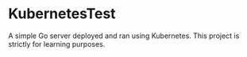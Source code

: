 # KubernetesTest
A simple Go server deployed and ran using Kubernetes. This project is strictly for learning purposes.
